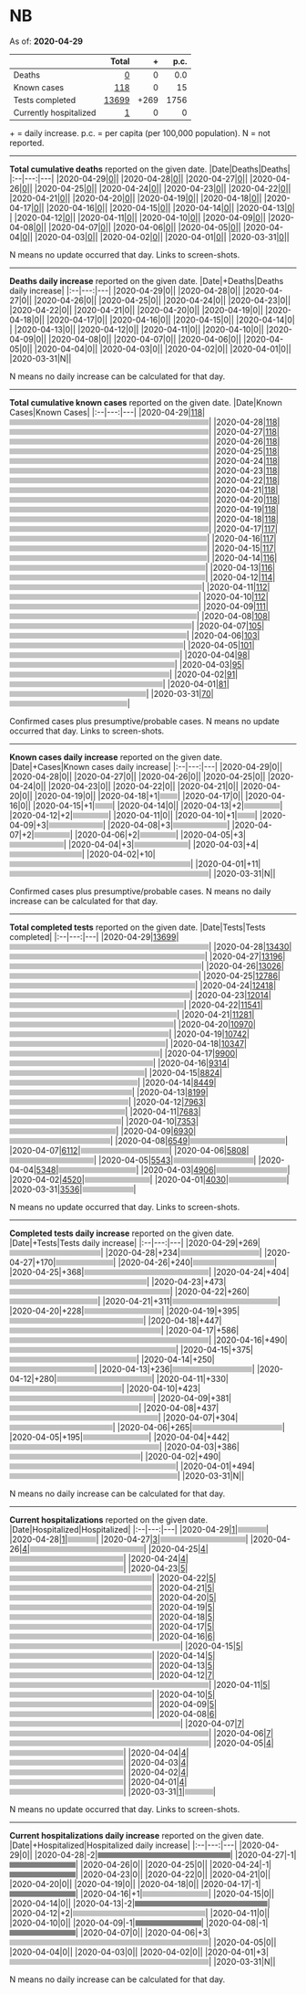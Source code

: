 # NB

As of: **2020-04-29**

||Total|+|p.c.|
|--|---:|---:|---:|
|Deaths|[0](https://github.com/johanley/covid-19-canada/blob/master/data/screenshots/2020-04-29_21h15mADT/nb.png)|0|0.0|
|Known cases|[118](https://github.com/johanley/covid-19-canada/blob/master/data/screenshots/2020-04-29_21h15mADT/nb.png)|0|15|
|Tests completed|[13699](https://github.com/johanley/covid-19-canada/blob/master/data/screenshots/2020-04-29_21h15mADT/nb.png)|+269|1756|
|Currently hospitalized|[1](https://github.com/johanley/covid-19-canada/blob/master/data/screenshots/2020-04-29_21h15mADT/nb.png)|0|0|

\+ = daily increase.
p.c. = per capita (per 100,000 population).
N = not reported.



***

**Total cumulative deaths** reported on the given date.
|Date|Deaths|Deaths|
|:--|---:|---|
|2020-04-29|[0](https://github.com/johanley/covid-19-canada/blob/master/data/screenshots/2020-04-29_21h15mADT/nb.png)|<img src='bar.png' height='10' width='0' title='0'>|
|2020-04-28|[0](https://github.com/johanley/covid-19-canada/blob/master/data/screenshots/2020-04-28_21h15mADT/nb.png)|<img src='bar.png' height='10' width='0' title='0'>|
|2020-04-27|[0](https://github.com/johanley/covid-19-canada/blob/master/data/screenshots/2020-04-27_21h15mADT/nb.png)|<img src='bar.png' height='10' width='0' title='0'>|
|2020-04-26|[0](https://github.com/johanley/covid-19-canada/blob/master/data/screenshots/2020-04-26_21h00mADT/nb.png)|<img src='bar.png' height='10' width='0' title='0'>|
|2020-04-25|[0](https://github.com/johanley/covid-19-canada/blob/master/data/screenshots/2020-04-25_21h30mADT/nb.png)|<img src='bar.png' height='10' width='0' title='0'>|
|2020-04-24|[0](https://github.com/johanley/covid-19-canada/blob/master/data/screenshots/2020-04-24_21h15mADT/nb.png)|<img src='bar.png' height='10' width='0' title='0'>|
|2020-04-23|[0](https://github.com/johanley/covid-19-canada/blob/master/data/screenshots/2020-04-23_21h30mADT/nb.png)|<img src='bar.png' height='10' width='0' title='0'>|
|2020-04-22|[0](https://github.com/johanley/covid-19-canada/blob/master/data/screenshots/2020-04-22_21h30mADT/nb.png)|<img src='bar.png' height='10' width='0' title='0'>|
|2020-04-21|[0](https://github.com/johanley/covid-19-canada/blob/master/data/screenshots/2020-04-21_21h30mADT/nb.png)|<img src='bar.png' height='10' width='0' title='0'>|
|2020-04-20|[0](https://github.com/johanley/covid-19-canada/blob/master/data/screenshots/2020-04-20_21h15mADT/nb.png)|<img src='bar.png' height='10' width='0' title='0'>|
|2020-04-19|[0](https://github.com/johanley/covid-19-canada/blob/master/data/screenshots/2020-04-19_19h30mADT/nb.png)|<img src='bar.png' height='10' width='0' title='0'>|
|2020-04-18|[0](https://github.com/johanley/covid-19-canada/blob/master/data/screenshots/2020-04-18_21h30mADT/nb.png)|<img src='bar.png' height='10' width='0' title='0'>|
|2020-04-17|[0](https://github.com/johanley/covid-19-canada/blob/master/data/screenshots/2020-04-17_21h00mADT/nb.png)|<img src='bar.png' height='10' width='0' title='0'>|
|2020-04-16|[0](https://github.com/johanley/covid-19-canada/blob/master/data/screenshots/2020-04-16_21h00mADT/nb.png)|<img src='bar.png' height='10' width='0' title='0'>|
|2020-04-15|[0](https://github.com/johanley/covid-19-canada/blob/master/data/screenshots/2020-04-15_21h00mADT/nb.png)|<img src='bar.png' height='10' width='0' title='0'>|
|2020-04-14|[0](https://github.com/johanley/covid-19-canada/blob/master/data/screenshots/2020-04-14_21h00mADT/nb.png)|<img src='bar.png' height='10' width='0' title='0'>|
|2020-04-13|[0](https://github.com/johanley/covid-19-canada/blob/master/data/screenshots/2020-04-13_21h00mADT/nb.png)|<img src='bar.png' height='10' width='0' title='0'>|
|2020-04-12|[0](https://github.com/johanley/covid-19-canada/blob/master/data/screenshots/2020-04-12_21h30mADT/nb.png)|<img src='bar.png' height='10' width='0' title='0'>|
|2020-04-11|[0](https://github.com/johanley/covid-19-canada/blob/master/data/screenshots/2020-04-11_21h00mADT/nb.png)|<img src='bar.png' height='10' width='0' title='0'>|
|2020-04-10|[0](https://github.com/johanley/covid-19-canada/blob/master/data/screenshots/2020-04-10_21h30mADT/nb.png)|<img src='bar.png' height='10' width='0' title='0'>|
|2020-04-09|[0](https://github.com/johanley/covid-19-canada/blob/master/data/screenshots/2020-04-09_22h00mADT/nb.png)|<img src='bar.png' height='10' width='0' title='0'>|
|2020-04-08|[0](https://github.com/johanley/covid-19-canada/blob/master/data/screenshots/2020-04-08_21h30mADT/nb.png)|<img src='bar.png' height='10' width='0' title='0'>|
|2020-04-07|[0](https://github.com/johanley/covid-19-canada/blob/master/data/screenshots/2020-04-07_21h45mADT/nb.png)|<img src='bar.png' height='10' width='0' title='0'>|
|2020-04-06|[0](https://github.com/johanley/covid-19-canada/blob/master/data/screenshots/2020-04-06_21h45mADT/nb.png)|<img src='bar.png' height='10' width='0' title='0'>|
|2020-04-05|[0](https://github.com/johanley/covid-19-canada/blob/master/data/screenshots/2020-04-05_21h30mADT/nb.png)|<img src='bar.png' height='10' width='0' title='0'>|
|2020-04-04|[0](https://github.com/johanley/covid-19-canada/blob/master/data/screenshots/2020-04-04_21h00mADT/nb.png)|<img src='bar.png' height='10' width='0' title='0'>|
|2020-04-03|[0](https://github.com/johanley/covid-19-canada/blob/master/data/screenshots/2020-04-03_21h30mADT/nb.png)|<img src='bar.png' height='10' width='0' title='0'>|
|2020-04-02|[0](https://github.com/johanley/covid-19-canada/blob/master/data/screenshots/2020-04-02_22h00mADT/nb.png)|<img src='bar.png' height='10' width='0' title='0'>|
|2020-04-01|[0](https://github.com/johanley/covid-19-canada/blob/master/data/screenshots/2020-04-01_22h00mADT/nb.png)|<img src='bar.png' height='10' width='0' title='0'>|
|2020-03-31|[0](https://github.com/johanley/covid-19-canada/blob/master/data/screenshots/2020-03-31_22h00mADT/nb.png)|<img src='bar.png' height='10' width='0' title='0'>|


N means no update occurred that day. Links to screen-shots.


***

**Deaths daily increase** reported on the given date.
|Date|+Deaths|Deaths daily increase|
|:--|---:|---|
|2020-04-29|0|<img src='bar.png' height='10' width='0' title='0'>|
|2020-04-28|0|<img src='bar.png' height='10' width='0' title='0'>|
|2020-04-27|0|<img src='bar.png' height='10' width='0' title='0'>|
|2020-04-26|0|<img src='bar.png' height='10' width='0' title='0'>|
|2020-04-25|0|<img src='bar.png' height='10' width='0' title='0'>|
|2020-04-24|0|<img src='bar.png' height='10' width='0' title='0'>|
|2020-04-23|0|<img src='bar.png' height='10' width='0' title='0'>|
|2020-04-22|0|<img src='bar.png' height='10' width='0' title='0'>|
|2020-04-21|0|<img src='bar.png' height='10' width='0' title='0'>|
|2020-04-20|0|<img src='bar.png' height='10' width='0' title='0'>|
|2020-04-19|0|<img src='bar.png' height='10' width='0' title='0'>|
|2020-04-18|0|<img src='bar.png' height='10' width='0' title='0'>|
|2020-04-17|0|<img src='bar.png' height='10' width='0' title='0'>|
|2020-04-16|0|<img src='bar.png' height='10' width='0' title='0'>|
|2020-04-15|0|<img src='bar.png' height='10' width='0' title='0'>|
|2020-04-14|0|<img src='bar.png' height='10' width='0' title='0'>|
|2020-04-13|0|<img src='bar.png' height='10' width='0' title='0'>|
|2020-04-12|0|<img src='bar.png' height='10' width='0' title='0'>|
|2020-04-11|0|<img src='bar.png' height='10' width='0' title='0'>|
|2020-04-10|0|<img src='bar.png' height='10' width='0' title='0'>|
|2020-04-09|0|<img src='bar.png' height='10' width='0' title='0'>|
|2020-04-08|0|<img src='bar.png' height='10' width='0' title='0'>|
|2020-04-07|0|<img src='bar.png' height='10' width='0' title='0'>|
|2020-04-06|0|<img src='bar.png' height='10' width='0' title='0'>|
|2020-04-05|0|<img src='bar.png' height='10' width='0' title='0'>|
|2020-04-04|0|<img src='bar.png' height='10' width='0' title='0'>|
|2020-04-03|0|<img src='bar.png' height='10' width='0' title='0'>|
|2020-04-02|0|<img src='bar.png' height='10' width='0' title='0'>|
|2020-04-01|0|<img src='bar.png' height='10' width='0' title='0'>|
|2020-03-31|N|<img src='bar.png' height='10' width='0' title='N'>|


N means no daily increase can be calculated for that day.




***

**Total cumulative known cases** reported on the given date.
|Date|Known Cases|Known Cases|
|:--|---:|---|
|2020-04-29|[118](https://github.com/johanley/covid-19-canada/blob/master/data/screenshots/2020-04-29_21h15mADT/nb.png)|<img src='bar.png' height='10' width='350' title='118'>|
|2020-04-28|[118](https://github.com/johanley/covid-19-canada/blob/master/data/screenshots/2020-04-28_21h15mADT/nb.png)|<img src='bar.png' height='10' width='350' title='118'>|
|2020-04-27|[118](https://github.com/johanley/covid-19-canada/blob/master/data/screenshots/2020-04-27_21h15mADT/nb.png)|<img src='bar.png' height='10' width='350' title='118'>|
|2020-04-26|[118](https://github.com/johanley/covid-19-canada/blob/master/data/screenshots/2020-04-26_21h00mADT/nb.png)|<img src='bar.png' height='10' width='350' title='118'>|
|2020-04-25|[118](https://github.com/johanley/covid-19-canada/blob/master/data/screenshots/2020-04-25_21h30mADT/nb.png)|<img src='bar.png' height='10' width='350' title='118'>|
|2020-04-24|[118](https://github.com/johanley/covid-19-canada/blob/master/data/screenshots/2020-04-24_21h15mADT/nb.png)|<img src='bar.png' height='10' width='350' title='118'>|
|2020-04-23|[118](https://github.com/johanley/covid-19-canada/blob/master/data/screenshots/2020-04-23_21h30mADT/nb.png)|<img src='bar.png' height='10' width='350' title='118'>|
|2020-04-22|[118](https://github.com/johanley/covid-19-canada/blob/master/data/screenshots/2020-04-22_21h30mADT/nb.png)|<img src='bar.png' height='10' width='350' title='118'>|
|2020-04-21|[118](https://github.com/johanley/covid-19-canada/blob/master/data/screenshots/2020-04-21_21h30mADT/nb.png)|<img src='bar.png' height='10' width='350' title='118'>|
|2020-04-20|[118](https://github.com/johanley/covid-19-canada/blob/master/data/screenshots/2020-04-20_21h15mADT/nb.png)|<img src='bar.png' height='10' width='350' title='118'>|
|2020-04-19|[118](https://github.com/johanley/covid-19-canada/blob/master/data/screenshots/2020-04-19_19h30mADT/nb.png)|<img src='bar.png' height='10' width='350' title='118'>|
|2020-04-18|[118](https://github.com/johanley/covid-19-canada/blob/master/data/screenshots/2020-04-18_21h30mADT/nb.png)|<img src='bar.png' height='10' width='350' title='118'>|
|2020-04-17|[117](https://github.com/johanley/covid-19-canada/blob/master/data/screenshots/2020-04-17_21h00mADT/nb.png)|<img src='bar.png' height='10' width='347' title='117'>|
|2020-04-16|[117](https://github.com/johanley/covid-19-canada/blob/master/data/screenshots/2020-04-16_21h00mADT/nb.png)|<img src='bar.png' height='10' width='347' title='117'>|
|2020-04-15|[117](https://github.com/johanley/covid-19-canada/blob/master/data/screenshots/2020-04-15_21h00mADT/nb.png)|<img src='bar.png' height='10' width='347' title='117'>|
|2020-04-14|[116](https://github.com/johanley/covid-19-canada/blob/master/data/screenshots/2020-04-14_21h00mADT/nb.png)|<img src='bar.png' height='10' width='344' title='116'>|
|2020-04-13|[116](https://github.com/johanley/covid-19-canada/blob/master/data/screenshots/2020-04-13_21h00mADT/nb.png)|<img src='bar.png' height='10' width='344' title='116'>|
|2020-04-12|[114](https://github.com/johanley/covid-19-canada/blob/master/data/screenshots/2020-04-12_21h30mADT/nb.png)|<img src='bar.png' height='10' width='338' title='114'>|
|2020-04-11|[112](https://github.com/johanley/covid-19-canada/blob/master/data/screenshots/2020-04-11_21h00mADT/nb.png)|<img src='bar.png' height='10' width='332' title='112'>|
|2020-04-10|[112](https://github.com/johanley/covid-19-canada/blob/master/data/screenshots/2020-04-10_21h30mADT/nb.png)|<img src='bar.png' height='10' width='332' title='112'>|
|2020-04-09|[111](https://github.com/johanley/covid-19-canada/blob/master/data/screenshots/2020-04-09_22h00mADT/nb.png)|<img src='bar.png' height='10' width='329' title='111'>|
|2020-04-08|[108](https://github.com/johanley/covid-19-canada/blob/master/data/screenshots/2020-04-08_21h30mADT/nb.png)|<img src='bar.png' height='10' width='320' title='108'>|
|2020-04-07|[105](https://github.com/johanley/covid-19-canada/blob/master/data/screenshots/2020-04-07_21h45mADT/nb.png)|<img src='bar.png' height='10' width='311' title='105'>|
|2020-04-06|[103](https://github.com/johanley/covid-19-canada/blob/master/data/screenshots/2020-04-06_21h45mADT/nb.png)|<img src='bar.png' height='10' width='305' title='103'>|
|2020-04-05|[101](https://github.com/johanley/covid-19-canada/blob/master/data/screenshots/2020-04-05_21h30mADT/nb.png)|<img src='bar.png' height='10' width='299' title='101'>|
|2020-04-04|[98](https://github.com/johanley/covid-19-canada/blob/master/data/screenshots/2020-04-04_21h00mADT/nb.png)|<img src='bar.png' height='10' width='290' title='98'>|
|2020-04-03|[95](https://github.com/johanley/covid-19-canada/blob/master/data/screenshots/2020-04-03_21h30mADT/nb.png)|<img src='bar.png' height='10' width='281' title='95'>|
|2020-04-02|[91](https://github.com/johanley/covid-19-canada/blob/master/data/screenshots/2020-04-02_22h00mADT/nb.png)|<img src='bar.png' height='10' width='269' title='91'>|
|2020-04-01|[81](https://github.com/johanley/covid-19-canada/blob/master/data/screenshots/2020-04-01_22h00mADT/nb.png)|<img src='bar.png' height='10' width='240' title='81'>|
|2020-03-31|[70](https://github.com/johanley/covid-19-canada/blob/master/data/screenshots/2020-03-31_22h00mADT/nb.png)|<img src='bar.png' height='10' width='207' title='70'>|


Confirmed cases plus presumptive/probable cases. N means no update occurred that day. Links to screen-shots.

***

**Known cases daily increase** reported on the given date.
|Date|+Cases|Known cases daily increase|
|:--|---:|---|
|2020-04-29|0|<img src='bar.png' height='10' width='0' title='0'>|
|2020-04-28|0|<img src='bar.png' height='10' width='0' title='0'>|
|2020-04-27|0|<img src='bar.png' height='10' width='0' title='0'>|
|2020-04-26|0|<img src='bar.png' height='10' width='0' title='0'>|
|2020-04-25|0|<img src='bar.png' height='10' width='0' title='0'>|
|2020-04-24|0|<img src='bar.png' height='10' width='0' title='0'>|
|2020-04-23|0|<img src='bar.png' height='10' width='0' title='0'>|
|2020-04-22|0|<img src='bar.png' height='10' width='0' title='0'>|
|2020-04-21|0|<img src='bar.png' height='10' width='0' title='0'>|
|2020-04-20|0|<img src='bar.png' height='10' width='0' title='0'>|
|2020-04-19|0|<img src='bar.png' height='10' width='0' title='0'>|
|2020-04-18|+1|<img src='bar.png' height='10' width='31' title='1'>|
|2020-04-17|0|<img src='bar.png' height='10' width='0' title='0'>|
|2020-04-16|0|<img src='bar.png' height='10' width='0' title='0'>|
|2020-04-15|+1|<img src='bar.png' height='10' width='31' title='1'>|
|2020-04-14|0|<img src='bar.png' height='10' width='0' title='0'>|
|2020-04-13|+2|<img src='bar.png' height='10' width='63' title='2'>|
|2020-04-12|+2|<img src='bar.png' height='10' width='63' title='2'>|
|2020-04-11|0|<img src='bar.png' height='10' width='0' title='0'>|
|2020-04-10|+1|<img src='bar.png' height='10' width='31' title='1'>|
|2020-04-09|+3|<img src='bar.png' height='10' width='95' title='3'>|
|2020-04-08|+3|<img src='bar.png' height='10' width='95' title='3'>|
|2020-04-07|+2|<img src='bar.png' height='10' width='63' title='2'>|
|2020-04-06|+2|<img src='bar.png' height='10' width='63' title='2'>|
|2020-04-05|+3|<img src='bar.png' height='10' width='95' title='3'>|
|2020-04-04|+3|<img src='bar.png' height='10' width='95' title='3'>|
|2020-04-03|+4|<img src='bar.png' height='10' width='127' title='4'>|
|2020-04-02|+10|<img src='bar.png' height='10' width='318' title='10'>|
|2020-04-01|+11|<img src='bar.png' height='10' width='350' title='11'>|
|2020-03-31|N|<img src='bar.png' height='10' width='0' title='N'>|


Confirmed cases plus presumptive/probable cases. 
N means no daily increase can be calculated for that day.

***




**Total completed tests** reported on the given date.
|Date|Tests|Tests completed|
|:--|---:|---|
|2020-04-29|[13699](https://github.com/johanley/covid-19-canada/blob/master/data/screenshots/2020-04-29_21h15mADT/nb.png)|<img src='bar.png' height='10' width='350' title='13699'>|
|2020-04-28|[13430](https://github.com/johanley/covid-19-canada/blob/master/data/screenshots/2020-04-28_21h15mADT/nb.png)|<img src='bar.png' height='10' width='343' title='13430'>|
|2020-04-27|[13196](https://github.com/johanley/covid-19-canada/blob/master/data/screenshots/2020-04-27_21h15mADT/nb.png)|<img src='bar.png' height='10' width='337' title='13196'>|
|2020-04-26|[13026](https://github.com/johanley/covid-19-canada/blob/master/data/screenshots/2020-04-26_21h00mADT/nb.png)|<img src='bar.png' height='10' width='332' title='13026'>|
|2020-04-25|[12786](https://github.com/johanley/covid-19-canada/blob/master/data/screenshots/2020-04-25_21h30mADT/nb.png)|<img src='bar.png' height='10' width='326' title='12786'>|
|2020-04-24|[12418](https://github.com/johanley/covid-19-canada/blob/master/data/screenshots/2020-04-24_21h15mADT/nb.png)|<img src='bar.png' height='10' width='317' title='12418'>|
|2020-04-23|[12014](https://github.com/johanley/covid-19-canada/blob/master/data/screenshots/2020-04-23_21h30mADT/nb.png)|<img src='bar.png' height='10' width='306' title='12014'>|
|2020-04-22|[11541](https://github.com/johanley/covid-19-canada/blob/master/data/screenshots/2020-04-22_21h30mADT/nb.png)|<img src='bar.png' height='10' width='294' title='11541'>|
|2020-04-21|[11281](https://github.com/johanley/covid-19-canada/blob/master/data/screenshots/2020-04-21_21h30mADT/nb.png)|<img src='bar.png' height='10' width='288' title='11281'>|
|2020-04-20|[10970](https://github.com/johanley/covid-19-canada/blob/master/data/screenshots/2020-04-20_21h15mADT/nb.png)|<img src='bar.png' height='10' width='280' title='10970'>|
|2020-04-19|[10742](https://github.com/johanley/covid-19-canada/blob/master/data/screenshots/2020-04-19_19h30mADT/nb.png)|<img src='bar.png' height='10' width='274' title='10742'>|
|2020-04-18|[10347](https://github.com/johanley/covid-19-canada/blob/master/data/screenshots/2020-04-18_21h30mADT/nb.png)|<img src='bar.png' height='10' width='264' title='10347'>|
|2020-04-17|[9900](https://github.com/johanley/covid-19-canada/blob/master/data/screenshots/2020-04-17_21h00mADT/nb.png)|<img src='bar.png' height='10' width='252' title='9900'>|
|2020-04-16|[9314](https://github.com/johanley/covid-19-canada/blob/master/data/screenshots/2020-04-16_21h00mADT/nb.png)|<img src='bar.png' height='10' width='237' title='9314'>|
|2020-04-15|[8824](https://github.com/johanley/covid-19-canada/blob/master/data/screenshots/2020-04-15_21h00mADT/nb.png)|<img src='bar.png' height='10' width='225' title='8824'>|
|2020-04-14|[8449](https://github.com/johanley/covid-19-canada/blob/master/data/screenshots/2020-04-14_21h00mADT/nb.png)|<img src='bar.png' height='10' width='215' title='8449'>|
|2020-04-13|[8199](https://github.com/johanley/covid-19-canada/blob/master/data/screenshots/2020-04-13_21h00mADT/nb.png)|<img src='bar.png' height='10' width='209' title='8199'>|
|2020-04-12|[7963](https://github.com/johanley/covid-19-canada/blob/master/data/screenshots/2020-04-12_21h30mADT/nb.png)|<img src='bar.png' height='10' width='203' title='7963'>|
|2020-04-11|[7683](https://github.com/johanley/covid-19-canada/blob/master/data/screenshots/2020-04-11_21h00mADT/nb.png)|<img src='bar.png' height='10' width='196' title='7683'>|
|2020-04-10|[7353](https://github.com/johanley/covid-19-canada/blob/master/data/screenshots/2020-04-10_21h30mADT/nb.png)|<img src='bar.png' height='10' width='187' title='7353'>|
|2020-04-09|[6930](https://github.com/johanley/covid-19-canada/blob/master/data/screenshots/2020-04-09_22h00mADT/nb.png)|<img src='bar.png' height='10' width='177' title='6930'>|
|2020-04-08|[6549](https://github.com/johanley/covid-19-canada/blob/master/data/screenshots/2020-04-08_21h30mADT/nb.png)|<img src='bar.png' height='10' width='167' title='6549'>|
|2020-04-07|[6112](https://github.com/johanley/covid-19-canada/blob/master/data/screenshots/2020-04-07_21h45mADT/nb.png)|<img src='bar.png' height='10' width='156' title='6112'>|
|2020-04-06|[5808](https://github.com/johanley/covid-19-canada/blob/master/data/screenshots/2020-04-06_21h45mADT/nb.png)|<img src='bar.png' height='10' width='148' title='5808'>|
|2020-04-05|[5543](https://github.com/johanley/covid-19-canada/blob/master/data/screenshots/2020-04-05_21h30mADT/nb.png)|<img src='bar.png' height='10' width='141' title='5543'>|
|2020-04-04|[5348](https://github.com/johanley/covid-19-canada/blob/master/data/screenshots/2020-04-04_21h00mADT/nb.png)|<img src='bar.png' height='10' width='136' title='5348'>|
|2020-04-03|[4906](https://github.com/johanley/covid-19-canada/blob/master/data/screenshots/2020-04-03_21h30mADT/nb.png)|<img src='bar.png' height='10' width='125' title='4906'>|
|2020-04-02|[4520](https://github.com/johanley/covid-19-canada/blob/master/data/screenshots/2020-04-02_22h00mADT/nb.png)|<img src='bar.png' height='10' width='115' title='4520'>|
|2020-04-01|[4030](https://github.com/johanley/covid-19-canada/blob/master/data/screenshots/2020-04-01_22h00mADT/nb.png)|<img src='bar.png' height='10' width='102' title='4030'>|
|2020-03-31|[3536](https://github.com/johanley/covid-19-canada/blob/master/data/screenshots/2020-03-31_22h00mADT/nb.png)|<img src='bar.png' height='10' width='90' title='3536'>|


N means no update occurred that day. Links to screen-shots.

***

**Completed tests daily increase** reported on the given date.
|Date|+Tests|Tests daily increase|
|:--|---:|---|
|2020-04-29|+269|<img src='bar.png' height='10' width='160' title='269'>|
|2020-04-28|+234|<img src='bar.png' height='10' width='139' title='234'>|
|2020-04-27|+170|<img src='bar.png' height='10' width='101' title='170'>|
|2020-04-26|+240|<img src='bar.png' height='10' width='143' title='240'>|
|2020-04-25|+368|<img src='bar.png' height='10' width='219' title='368'>|
|2020-04-24|+404|<img src='bar.png' height='10' width='241' title='404'>|
|2020-04-23|+473|<img src='bar.png' height='10' width='282' title='473'>|
|2020-04-22|+260|<img src='bar.png' height='10' width='155' title='260'>|
|2020-04-21|+311|<img src='bar.png' height='10' width='185' title='311'>|
|2020-04-20|+228|<img src='bar.png' height='10' width='136' title='228'>|
|2020-04-19|+395|<img src='bar.png' height='10' width='235' title='395'>|
|2020-04-18|+447|<img src='bar.png' height='10' width='266' title='447'>|
|2020-04-17|+586|<img src='bar.png' height='10' width='350' title='586'>|
|2020-04-16|+490|<img src='bar.png' height='10' width='292' title='490'>|
|2020-04-15|+375|<img src='bar.png' height='10' width='223' title='375'>|
|2020-04-14|+250|<img src='bar.png' height='10' width='149' title='250'>|
|2020-04-13|+236|<img src='bar.png' height='10' width='140' title='236'>|
|2020-04-12|+280|<img src='bar.png' height='10' width='167' title='280'>|
|2020-04-11|+330|<img src='bar.png' height='10' width='197' title='330'>|
|2020-04-10|+423|<img src='bar.png' height='10' width='252' title='423'>|
|2020-04-09|+381|<img src='bar.png' height='10' width='227' title='381'>|
|2020-04-08|+437|<img src='bar.png' height='10' width='261' title='437'>|
|2020-04-07|+304|<img src='bar.png' height='10' width='181' title='304'>|
|2020-04-06|+265|<img src='bar.png' height='10' width='158' title='265'>|
|2020-04-05|+195|<img src='bar.png' height='10' width='116' title='195'>|
|2020-04-04|+442|<img src='bar.png' height='10' width='263' title='442'>|
|2020-04-03|+386|<img src='bar.png' height='10' width='230' title='386'>|
|2020-04-02|+490|<img src='bar.png' height='10' width='292' title='490'>|
|2020-04-01|+494|<img src='bar.png' height='10' width='295' title='494'>|
|2020-03-31|N|<img src='bar.png' height='10' width='0' title='N'>|


N means no daily increase can be calculated for that day.

***


**Current hospitalizations** reported on the given date.
|Date|Hospitalized|Hospitalized|
|:--|---:|---|
|2020-04-29|[1](https://github.com/johanley/covid-19-canada/blob/master/data/screenshots/2020-04-29_21h15mADT/nb.png)|<img src='bar.png' height='10' width='50' title='1'>|
|2020-04-28|[1](https://github.com/johanley/covid-19-canada/blob/master/data/screenshots/2020-04-28_21h15mADT/nb.png)|<img src='bar.png' height='10' width='50' title='1'>|
|2020-04-27|[3](https://github.com/johanley/covid-19-canada/blob/master/data/screenshots/2020-04-27_21h15mADT/nb.png)|<img src='bar.png' height='10' width='150' title='3'>|
|2020-04-26|[4](https://github.com/johanley/covid-19-canada/blob/master/data/screenshots/2020-04-26_21h00mADT/nb.png)|<img src='bar.png' height='10' width='200' title='4'>|
|2020-04-25|[4](https://github.com/johanley/covid-19-canada/blob/master/data/screenshots/2020-04-25_21h30mADT/nb.png)|<img src='bar.png' height='10' width='200' title='4'>|
|2020-04-24|[4](https://github.com/johanley/covid-19-canada/blob/master/data/screenshots/2020-04-24_21h15mADT/nb.png)|<img src='bar.png' height='10' width='200' title='4'>|
|2020-04-23|[5](https://github.com/johanley/covid-19-canada/blob/master/data/screenshots/2020-04-23_21h30mADT/nb.png)|<img src='bar.png' height='10' width='250' title='5'>|
|2020-04-22|[5](https://github.com/johanley/covid-19-canada/blob/master/data/screenshots/2020-04-22_21h30mADT/nb.png)|<img src='bar.png' height='10' width='250' title='5'>|
|2020-04-21|[5](https://github.com/johanley/covid-19-canada/blob/master/data/screenshots/2020-04-21_21h30mADT/nb.png)|<img src='bar.png' height='10' width='250' title='5'>|
|2020-04-20|[5](https://github.com/johanley/covid-19-canada/blob/master/data/screenshots/2020-04-20_21h15mADT/nb.png)|<img src='bar.png' height='10' width='250' title='5'>|
|2020-04-19|[5](https://github.com/johanley/covid-19-canada/blob/master/data/screenshots/2020-04-19_19h30mADT/nb.png)|<img src='bar.png' height='10' width='250' title='5'>|
|2020-04-18|[5](https://github.com/johanley/covid-19-canada/blob/master/data/screenshots/2020-04-18_21h30mADT/nb.png)|<img src='bar.png' height='10' width='250' title='5'>|
|2020-04-17|[5](https://github.com/johanley/covid-19-canada/blob/master/data/screenshots/2020-04-17_21h00mADT/nb.png)|<img src='bar.png' height='10' width='250' title='5'>|
|2020-04-16|[6](https://github.com/johanley/covid-19-canada/blob/master/data/screenshots/2020-04-16_21h00mADT/nb.png)|<img src='bar.png' height='10' width='300' title='6'>|
|2020-04-15|[5](https://github.com/johanley/covid-19-canada/blob/master/data/screenshots/2020-04-15_21h00mADT/nb.png)|<img src='bar.png' height='10' width='250' title='5'>|
|2020-04-14|[5](https://github.com/johanley/covid-19-canada/blob/master/data/screenshots/2020-04-14_21h00mADT/nb.png)|<img src='bar.png' height='10' width='250' title='5'>|
|2020-04-13|[5](https://github.com/johanley/covid-19-canada/blob/master/data/screenshots/2020-04-13_21h00mADT/nb.png)|<img src='bar.png' height='10' width='250' title='5'>|
|2020-04-12|[7](https://github.com/johanley/covid-19-canada/blob/master/data/screenshots/2020-04-12_21h30mADT/nb.png)|<img src='bar.png' height='10' width='350' title='7'>|
|2020-04-11|[5](https://github.com/johanley/covid-19-canada/blob/master/data/screenshots/2020-04-11_21h00mADT/nb.png)|<img src='bar.png' height='10' width='250' title='5'>|
|2020-04-10|[5](https://github.com/johanley/covid-19-canada/blob/master/data/screenshots/2020-04-10_21h30mADT/nb.png)|<img src='bar.png' height='10' width='250' title='5'>|
|2020-04-09|[5](https://github.com/johanley/covid-19-canada/blob/master/data/screenshots/2020-04-09_22h00mADT/nb.png)|<img src='bar.png' height='10' width='250' title='5'>|
|2020-04-08|[6](https://github.com/johanley/covid-19-canada/blob/master/data/screenshots/2020-04-08_21h30mADT/nb.png)|<img src='bar.png' height='10' width='300' title='6'>|
|2020-04-07|[7](https://github.com/johanley/covid-19-canada/blob/master/data/screenshots/2020-04-07_21h45mADT/nb.png)|<img src='bar.png' height='10' width='350' title='7'>|
|2020-04-06|[7](https://github.com/johanley/covid-19-canada/blob/master/data/screenshots/2020-04-06_21h45mADT/nb.png)|<img src='bar.png' height='10' width='350' title='7'>|
|2020-04-05|[4](https://github.com/johanley/covid-19-canada/blob/master/data/screenshots/2020-04-05_21h30mADT/nb.png)|<img src='bar.png' height='10' width='200' title='4'>|
|2020-04-04|[4](https://github.com/johanley/covid-19-canada/blob/master/data/screenshots/2020-04-04_21h00mADT/nb.png)|<img src='bar.png' height='10' width='200' title='4'>|
|2020-04-03|[4](https://github.com/johanley/covid-19-canada/blob/master/data/screenshots/2020-04-03_21h30mADT/nb.png)|<img src='bar.png' height='10' width='200' title='4'>|
|2020-04-02|[4](https://github.com/johanley/covid-19-canada/blob/master/data/screenshots/2020-04-02_22h00mADT/nb.png)|<img src='bar.png' height='10' width='200' title='4'>|
|2020-04-01|[4](https://github.com/johanley/covid-19-canada/blob/master/data/screenshots/2020-04-01_22h00mADT/nb.png)|<img src='bar.png' height='10' width='200' title='4'>|
|2020-03-31|[1](https://github.com/johanley/covid-19-canada/blob/master/data/screenshots/2020-03-31_22h00mADT/nb.png)|<img src='bar.png' height='10' width='50' title='1'>|


N means no update occurred that day. Links to screen-shots.

***

**Current hospitalizations daily increase** reported on the given date.
|Date|+Hospitalized|Hospitalized daily increase|
|:--|---:|---|
|2020-04-29|0|<img src='bar.png' height='10' width='0' title='0'>|
|2020-04-28|-2|<img src='negative.png' height='10' width='233' title='-2'>|
|2020-04-27|-1|<img src='negative.png' height='10' width='116' title='-1'>|
|2020-04-26|0|<img src='bar.png' height='10' width='0' title='0'>|
|2020-04-25|0|<img src='bar.png' height='10' width='0' title='0'>|
|2020-04-24|-1|<img src='negative.png' height='10' width='116' title='-1'>|
|2020-04-23|0|<img src='bar.png' height='10' width='0' title='0'>|
|2020-04-22|0|<img src='bar.png' height='10' width='0' title='0'>|
|2020-04-21|0|<img src='bar.png' height='10' width='0' title='0'>|
|2020-04-20|0|<img src='bar.png' height='10' width='0' title='0'>|
|2020-04-19|0|<img src='bar.png' height='10' width='0' title='0'>|
|2020-04-18|0|<img src='bar.png' height='10' width='0' title='0'>|
|2020-04-17|-1|<img src='negative.png' height='10' width='116' title='-1'>|
|2020-04-16|+1|<img src='bar.png' height='10' width='116' title='1'>|
|2020-04-15|0|<img src='bar.png' height='10' width='0' title='0'>|
|2020-04-14|0|<img src='bar.png' height='10' width='0' title='0'>|
|2020-04-13|-2|<img src='negative.png' height='10' width='233' title='-2'>|
|2020-04-12|+2|<img src='bar.png' height='10' width='233' title='2'>|
|2020-04-11|0|<img src='bar.png' height='10' width='0' title='0'>|
|2020-04-10|0|<img src='bar.png' height='10' width='0' title='0'>|
|2020-04-09|-1|<img src='negative.png' height='10' width='116' title='-1'>|
|2020-04-08|-1|<img src='negative.png' height='10' width='116' title='-1'>|
|2020-04-07|0|<img src='bar.png' height='10' width='0' title='0'>|
|2020-04-06|+3|<img src='bar.png' height='10' width='350' title='3'>|
|2020-04-05|0|<img src='bar.png' height='10' width='0' title='0'>|
|2020-04-04|0|<img src='bar.png' height='10' width='0' title='0'>|
|2020-04-03|0|<img src='bar.png' height='10' width='0' title='0'>|
|2020-04-02|0|<img src='bar.png' height='10' width='0' title='0'>|
|2020-04-01|+3|<img src='bar.png' height='10' width='350' title='3'>|
|2020-03-31|N|<img src='bar.png' height='10' width='0' title='N'>|


N means no daily increase can be calculated for that day.
